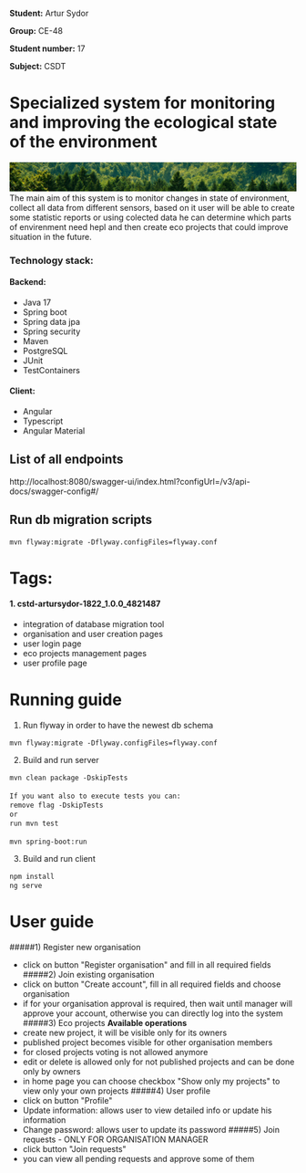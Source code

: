**Student:** Artur Sydor

**Group:** CE-48

**Student number:** 17

**Subject:** CSDT

# Specialized system for monitoring and improving the ecological state of the environment
![img.png](img.png)
The main aim of this system is to monitor changes in state of environment, collect all data from different sensors, based on it user will be able to create some statistic reports or using colected data he can determine which parts of envirenment need hepl and then create eco projects that could improve situation in the future.

### Technology stack:
#### Backend:
- Java 17
- Spring boot
- Spring data jpa
- Spring security
- Maven
- PostgreSQL
- JUnit
- TestContainers
#### Client:
- Angular
- Typescript
- Angular Material

## List of all endpoints
http://localhost:8080/swagger-ui/index.html?configUrl=/v3/api-docs/swagger-config#/

## Run db migration scripts 
``` 
mvn flyway:migrate -Dflyway.configFiles=flyway.conf
```

# Tags:
#### 1. cstd-artursydor-1822_1.0.0_4821487
- integration of database migration tool
- organisation and user creation pages
- user login page
- eco projects management pages
- user profile page
    
# Running guide
1) Run flyway in order to have the newest db schema
```
mvn flyway:migrate -Dflyway.configFiles=flyway.conf
```
2) Build and run server
```
mvn clean package -DskipTests 

If you want also to execute tests you can:
remove flag -DskipTests
or
run mvn test

mvn spring-boot:run
```
3) Build and run client
```
npm install
ng serve
```

# User guide
#####1) Register new organisation
- click on button "Register organisation" and fill in all required fields
#####2) Join existing organisation
- click on button "Create account", fill in all required fields and choose organisation
- if for your organisation approval is required, then wait until manager will approve your account,
otherwise you can directly log into the system
#####3) Eco projects
**Available operations**
- create new project, it will be visible only for its owners
- published project becomes visible for other organisation members
- for closed projects voting is not allowed anymore
- edit or delete is allowed only for not published projects and can be done only by owners
- in home page you can choose checkbox "Show only my projects" to view only your own projects
#####4) User profile
- click on button "Profile"
- Update information: allows user to view detailed info or update his information
- Change password: allows user to update its password
#####5) Join requests - ONLY FOR ORGANISATION MANAGER
- click button "Join requests"
- you can view all pending requests and approve some of them